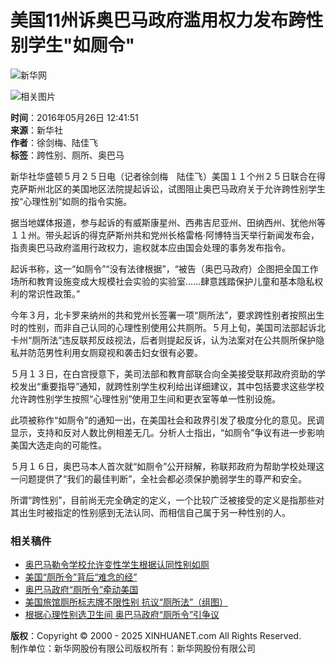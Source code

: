 # 美国11州诉奥巴马政府滥用权力发布跨性别学生"如厕令"

![新华网](http://www.xinhuanet.com/imgs2015/xhwxlogo300.jpg)

![相关图片](http://www.xinhuanet.com/world/2016-05/26/ewm_11189366481n.jpg)

**时间**：2016年05月26日 12:41:51  
**来源**：新华社  
**作者**：徐剑梅、陆佳飞  
**标签**：跨性别、厕所、奥巴马

新华社华盛顿５月２５日电（记者徐剑梅　陆佳飞）美国１１个州２５日联合在得克萨斯州北区的美国地区法院提起诉讼，试图阻止奥巴马政府关于允许跨性别学生按“心理性别”如厕的指令实施。

据当地媒体报道，参与起诉的有威斯康星州、西弗吉尼亚州、田纳西州、犹他州等１１州。带头起诉的得克萨斯州共和党州长格雷格·阿博特当天举行新闻发布会，指责奥巴马政府滥用行政权力，逾权就本应由国会处理的事务发布指令。

起诉书称，这一“如厕令”“没有法律根据”，“被告（奥巴马政府）企图把全国工作场所和教育设施变成大规模社会实验的实验室……肆意践踏保护儿童和基本隐私权利的常识性政策。”

今年３月，北卡罗来纳州的共和党州长签署一项“厕所法”，要求跨性别者按照出生时的性别，而非自己认同的心理性别使用公共厕所。５月上旬，美国司法部起诉北卡州“厕所法”违反联邦反歧视法，后者则提起反诉，认为法案对在公共厕所保护隐私并防范男性利用女厕窥视和袭击妇女很有必要。

５月１３日，在白宫授意下，美司法部和教育部联合向全美接受联邦政府资助的学校发出“重要指导”通知，就跨性别学生权利给出详细建议，其中包括要求这些学校允许跨性别学生按照“心理性别”使用卫生间和更衣室等单一性别设施。

此项被称作“如厕令”的通知一出，在美国社会和政界引发了极度分化的意见。民调显示，支持和反对人数比例相差无几。分析人士指出，“如厕令”争议有进一步影响美国大选走向的可能性。

５月１６日，奥巴马本人首次就“如厕令”公开辩解，称联邦政府为帮助学校处理这一问题提供了“我们的最佳判断”，全社会都必须保护脆弱学生的尊严和安全。

所谓“跨性别”，目前尚无完全确定的定义，一个比较广泛被接受的定义是指那些对其出生时被指定的性别感到无法认同、而相信自己属于另一种性别的人。

### 相关稿件
- [奥巴马勒令学校允许变性学生根据认同性别如厕](http://news.xinhuanet.com/world/2016-05/13/c_128981286.htm)
- [美国“厕所令”背后“难念的经”](http://news.xinhuanet.com/world/2016-05/20/c_129000081.htm)
- [奥巴马政府“厕所令”牵动美国](http://news.xinhuanet.com/world/2016-05/18/c_1118888134.htm)
- [美国旅馆厕所标志牌不限性别 抗议“厕所法”（组图）](http://news.xinhuanet.com/world/2016-05/04/c_128956345.htm)
- [根据心理性别选卫生间 奥巴马政府“厕所令”引争议](http://news.xinhuanet.com/world/2016-05/15/c_128982583.htm)

**版权**：Copyright © 2000 - 2025 XINHUANET.com All Rights Reserved.  
制作单位：新华网股份有限公司版权所有：新华网股份有限公司